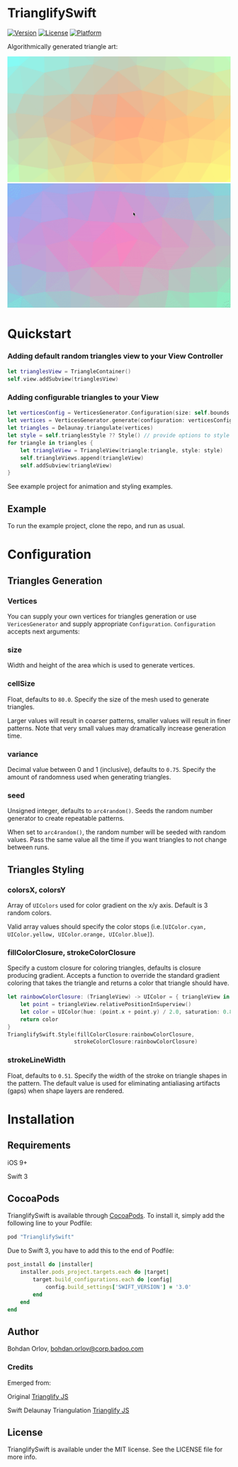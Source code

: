 # TrianglifySwift

[![Version](https://img.shields.io/cocoapods/v/TrianglifySwift.svg?style=flat)](http://cocoapods.org/pods/TrianglifySwift)
[![License](https://img.shields.io/cocoapods/l/TrianglifySwift.svg?style=flat)](http://cocoapods.org/pods/TrianglifySwift)
[![Platform](https://img.shields.io/cocoapods/p/TrianglifySwift.svg?style=flat)](http://cocoapods.org/pods/TrianglifySwift)

Algorithmically generated triangle art:

![](Screenshots/screenshot.png)
![](Screenshots/screencast.gif)

# Quickstart

### Adding default random triangles view to your View Controller

```swift
let trianglesView = TriangleContainer()
self.view.addSubview(trianglesView)
```

### Adding configurable triangles to your View

```swift
let verticesConfig = VerticesGenerator.Configuration(size: self.bounds.size)
let vertices = VerticesGenerator.generate(configuration: verticesConfig)
let triangles = Delaunay.triangulate(vertices)
let style = self.trianglesStyle ?? Style() // provide options to style here
for triangle in triangles {
    let triangleView = TriangleView(triangle:triangle, style: style)
    self.triangleViews.append(triangleView)
    self.addSubview(triangleView)
}
```

See example project for animation and styling examples.

## Example

To run the example project, clone the repo, and run as usual.

# Configuration
## Triangles Generation
### Vertices
You can supply your own vertices for triangles generation or use `VericesGenerator` and supply appropriate `Configuration`. `Configuration` accepts next arguments:
### size
Width and height of the area which is used to generate vertices.

### cellSize
Float, defaults to `80.0`. Specify the size of the mesh used to generate triangles.

Larger values will result in coarser patterns, smaller values will result in finer patterns. Note that very small values may dramatically increase generation time.

### variance
Decimal value between 0 and 1 (inclusive), defaults to `0.75`. Specify the amount of randomness used when generating triangles.

### seed
Unsigned integer, defaults to `arc4random()`. Seeds the random number generator to create repeatable patterns. 

When set to `arc4random()`, the random number will be seeded with random values. Pass the same value all the time if you want triangles to not change between runs.

## Triangles Styling
### colorsX, colorsY

Array of `UIColors` used for color gradient on the x/y axis. Default is 3 random colors.

Valid array values should specify the color stops (i.e.`[UIColor.cyan, UIColor.yellow, UIColor.orange, UIColor.blue]`).

### fillColorClosure, strokeColorClosure

Specify a custom closure for coloring triangles, defaults is closure producing gradient. Accepts a function to override the standard gradient coloring that takes the triangle and returns a color that triangle should have.

```swift
let rainbowColorClosure: (TriangleView) -> UIColor = { triangleView in
    let point = triangleView.relativePositionInSuperview()
    let color = UIColor(hue: (point.x + point.y) / 2.0, saturation: 0.8, brightness: 0.8, alpha: 1)
    return color
}
TrianglifySwift.Style(fillColorClosure:rainbowColorClosure,
                     strokeColorClosure:rainbowColorClosure)
```

### strokeLineWidth

Float, defaults to `0.51`. Specify the width of the stroke on triangle shapes in the pattern. The default value is used for eliminating antialiasing artifacts (gaps) when shape layers are rendered.


# Installation
## Requirements
iOS 9+

Swift 3

## CocoaPods
TrianglifySwift is available through [CocoaPods](http://cocoapods.org). To install
it, simply add the following line to your Podfile:

```ruby
pod "TrianglifySwift"
```

Due to Swift 3, you have to add this to the end of Podfile:

```ruby
post_install do |installer|
    installer.pods_project.targets.each do |target|
        target.build_configurations.each do |config|
            config.build_settings['SWIFT_VERSION'] = '3.0'
        end
    end
end 
```

## Author

Bohdan Orlov, bohdan.orlov@corp.badoo.com

### Credits

Emerged from:

Original [Trianglify JS](https://github.com/qrohlf/trianglify)

Swift Delaunay Triangulation [Trianglify JS](https://github.com/AlexLittlejohn/DelaunaySwift)


## License

TrianglifySwift is available under the MIT license. See the LICENSE file for more info.
